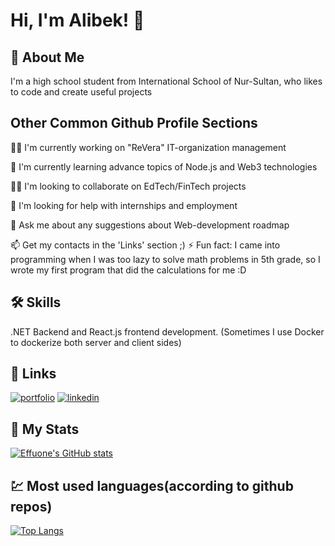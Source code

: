
# Hi, I'm Alibek! 👋


## 🚀 About Me
I'm a high school student from International School of Nur-Sultan, who likes to code and create useful projects


## Other Common Github Profile Sections
👩‍💻 I'm currently working on "ReVera" IT-organization management

🧠 I'm currently learning advance topics of Node.js and Web3 technologies

👯‍♀️ I'm looking to collaborate on EdTech/FinTech projects 

🤔 I'm looking for help with internships and employment

💬 Ask me about any suggestions about Web-development roadmap

📫 Get my contacts in the 'Links' section ;)
⚡️ Fun fact: I came into programming when I was too lazy to solve math problems in 5th grade, so I wrote my first program that did the calculations for me :D


## 🛠 Skills
.NET Backend and React.js frontend development. (Sometimes I use Docker to dockerize both server and client sides)
## 🔗 Links
[![portfolio](https://img.shields.io/badge/my_portfolio-000?style=for-the-badge&logo=ko-fi&logoColor=white)](https://github.com/effuone)
[![linkedin](https://img.shields.io/badge/linkedin-0A66C2?style=for-the-badge&logo=linkedin&logoColor=white)](https://www.linkedin.com/in/alibek-seitov-2b7055243/)

## :dizzy: My Stats
[![Effuone's GitHub stats](https://github-readme-stats.vercel.app/api?username=effuone)](https://github.com/anuraghazra/github-readme-stats)
## :chart: Most used languages(according to github repos)
[![Top Langs](https://github-readme-stats.vercel.app/api/top-langs/?username=effuone)](https://github.com/anuraghazra/github-readme-stats)
